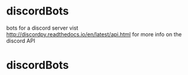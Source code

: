 # discordBots
bots for a discord server
vist http://discordpy.readthedocs.io/en/latest/api.html for more info on the discord API
# discordBots

